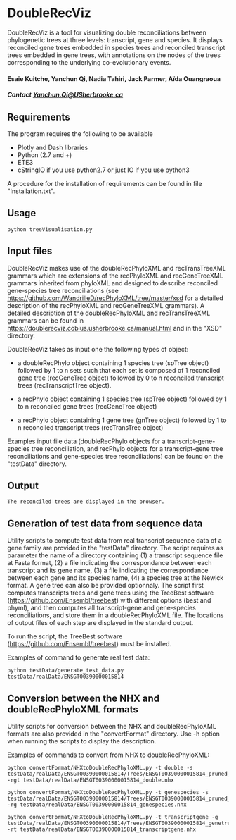 # DoubleRecViz
DoubleRecViz is a tool for visualizing double reconciliations between phylogenetic trees at three levels: transcript, gene and species. It displays reconciled gene trees embedded in species trees and reconciled transcript trees embedded in gene trees, with annotations on the nodes of the trees corresponding to the underlying co-evolutionary events.

#### Esaie Kuitche, Yanchun Qi, Nadia Tahiri, Jack Parmer, Aïda Ouangraoua

##### Contact Yanchun.Qi@USherbrooke.ca

## Requirements
The program requires the following to be available
- Plotly and Dash libraries
- Python (2.7 and +) 
- ETE3 
- cStringIO if you use python2.7 or just IO if you use python3

A procedure for the installation of requirements can be found in file "Installation.txt".

## Usage
```
python treeVisualisation.py
```

## Input files

DoubleRecViz makes use of the doubleRecPhyloXML and recTransTreeXML grammars which are extensions of the recPhyloXML and recGeneTreeXML grammars inherited from phyloXML and designed to describe reconciled gene-species tree reconciliations (see https://github.com/WandrilleD/recPhyloXML/tree/master/xsd for a detailed description of the recPhyloXML and recGeneTreeXML grammars). A detailed description of the doubleRecPhyloXML and recTransTreeXML grammars can be found in https://doublerecviz.cobius.usherbrooke.ca/manual.html and in the "XSD" directory. 

DoubleRecViz takes as input one the following types of object:

 - a doubleRecPhylo object containing 1 species tree (spTree object) followed by 1 to n sets such that each set is composed of 1 reconciled gene tree (recGeneTree object) followed by 0 to n reconciled transcript trees (recTranscriptTree object).

 - a recPhylo object containing 1 species tree (spTree object) followed by 1 to n reconciled gene trees (recGeneTree object)

 - a recPhylo object containing 1 gene tree (gnTree object) followed by 1 to n reconciled transcript trees (recTransTree object) 

Examples input file data (doubleRecPhylo objects for a transcript-gene-species tree reconciliation, and recPhylo objects for a transcript-gene tree reconciliations and gene-species tree reconciliations) can be found on the "testData" directory.

## Output

```
The reconciled trees are displayed in the browser.
```

## Generation of test data from sequence data

Utility scripts to compute test data from real transcript sequence data of a gene family are provided in the "testData" directory. The script requires as parameter the name of a directory containing (1) a transcript sequence file at Fasta format, (2) a file indicating the correspondance between each transcript and its gene name, (3) a file indicating the correspondance between each gene and its species name, (4) a species tree at the Newick format. A gene tree can also be provided optionnaly. The script first computes transcripts trees and gene trees using the TreeBest software (https://github.com/Ensembl/treebest) with different options (best and phyml), and then computes all transcript-gene and gene-species reconciliations, and store them in a  doubleRecPhyloXML file. The locations of output files of each step are displayed in the standard output.

To run the script, the TreeBest software (https://github.com/Ensembl/treebest) must be installed.

Examples of command to generate real test data:

```
python testData/generate_test_data.py testData/realData/ENSGT00390000015814
```

## Conversion between the NHX and doubleRecPhyloXML formats

Utility scripts for conversion between the NHX and doubleRecPhyloXML formats are also provided in the "convertFormat" directory. Use -h option when running the scripts to display the description.

Examples of commands to convert from  NHX to doubleRecPhyloXML:

```
python convertFormat/NHXtoDoubleRecPhyloXML.py -t double -s testData/realData/ENSGT00390000015814/Trees/ENSGT00390000015814_pruned_speciestree.nw -rgt testData/realData/ENSGT00390000015814_double.nhx 
```

```
python convertFormat/NHXtoDoubleRecPhyloXML.py -t genespecies -s testData/realData/ENSGT00390000015814/Trees/ENSGT00390000015814_pruned_speciestree.nw -rg testData/realData/ENSGT00390000015814_genespecies.nhx 
```

```
python convertFormat/NHXtoDoubleRecPhyloXML.py -t transcriptgene -g testData/realData/ENSGT00390000015814/Trees/ENSGT00390000015814_genetree_init.nw -rt testData/realData/ENSGT00390000015814_transcriptgene.nhx
```
